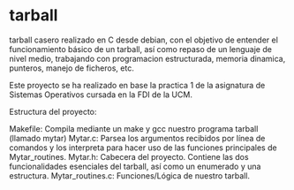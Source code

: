 # tarball
tarball casero realizado en C desde debian, con el objetivo de entender el funcionamiento básico de un tarball, así como repaso de un lenguaje de nivel medio, trabajando con programacion estructurada, memoria dinamica, punteros, manejo de ficheros, etc.


Este proyecto se ha realizado en base la practica 1 de la asignatura de Sistemas Operativos cursada en la FDI de la UCM.

Estructura del proyecto:

Makefile: Compila mediante un make y gcc nuestro programa tarball (llamado mytar)
Mytar.c: Parsea los argumentos recibidos por línea de comandos y los interpreta para hacer uso de las funciones principales de Mytar_routines.
Mytar.h: Cabecera del proyecto. Contiene las dos funcionalidades esenciales del tarball, así como un enumerado y una estructura.
Mytar_routines.c: Funciones/Lógica de nuestro tarball.

